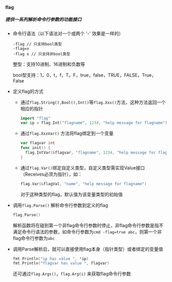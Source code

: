 #### flag

##### 提供一系列解析命令行参数的功能接口

* 命令行语法（以下语法对一个或两个 '-' 效果是一样的）

  ```shell
  -flag // 只支持bool类型
  -flag=x 
  -flag x // 只支持非bool类型
  ```

  整型：支持10进制、16进制和负数等

  bool型支持：1，0，t，f，T，F，true，false，TRUE，FALSE，True，False

* 定义flag的方式

  * 通过`flag.String(),Bool(),Int()`等`flag.Xxx()`方法，这种方法返回一个相应的指针

    ```go
    import "flag"
    var ip = flag.Int("flagname", 1234, "help message for flagname")
    ```

  * 通过`flag.XxxVar()` 方法将flag绑定到一个变量

    ```go
    var flagvar int
    func init() {
      flag.IntVar(&flagvar, "flagname", 1234, "help message for flagname")
    }
    ```

  * 通过`flag.Var()`绑定自定义类型，自定义类型需实现Value接口（Receives必须为指针），如：

    ```go
    flag.Var(&flagVal, "name", "help message for flagname")
    ```

    对于这种类型的flag，默认值为该变量类型的初始值

* 调用`flag.Parse()` 解析命令行参数到定义的flag

  ```go
  flag.Parse()
  ```

  解析函数将在碰到第一个非flag命令行参数时停止，非flag命令行参数是指不满足命令行语法的参数，如命令行参数为`cmd -flag=true abc`，则第一个非flag命令行参数为`abc`

* 调用Parse解析后，就可以直接使用flag本身（指针类型）或者绑定的变量值

  ```go
  fmt.Println("ip has value ", *ip)
  fmt.Println("flagvar has value ", flagvar)
  ```

  还可通过`flag.Args()`，`flag.Arg(i)` 来获取flag命令行参数